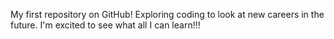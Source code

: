 My first repository on GitHub! Exploring coding to look at new careers in the future. 
I'm excited to see what all I can learn!!!
